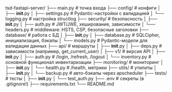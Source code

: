 tsd-fastapi-server/
├── main.py                          # точка входа
├── config/                          # конфиги
│   ├── __init__.py
│   ├── settings.py                  # Pydantic-настройки с валидацией
│   └── logging.py                   # настройка structlog
├── security/                        # безопасность
│   ├── __init__.py
│   ├── auth.py                      # JWT/JWE, хеширование, зависимости
│   └── headers.py                   # middleware: HSTS, CSP, безопасные заголовки
├── database/                        # работа с БД
│   ├── __init__.py
│   ├── database.py                  # SQLCipher, инициализация, бэкапы
│   └── models.py                    # Pydantic-модели для валидации данных
├── api/                             # маршруты
│   ├── __init__.py
│   ├── deps.py                      # зависимости (например, get_current_user)
│   ├── v1/                          # версия API
│       ├── __init__.py
│       ├── auth.py                  # /login, /refresh, /logout
│       └── inventory.py             # основной функционал инвентаризации
├── monitoring/                      # мониторинг
│   ├── __init__.py
│   └── health.py                    # /health, метрики
├── utils/                           # утилиты
│   ├── __init__.py
│   └── backup.py                    # авто-бэкапы через apscheduler
├── tests/                           # тесты
│   ├── __init__.py
│   └── test_auth.py
├── .env                             # секреты (в .gitignore!)
├── requirements.txt
└── README.md